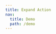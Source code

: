 ```yaml
---
title: Expand Action
nav:
  title: Demo
  path: /demo
---
```


<code src="../examples/expandAction.jsx"></code>

